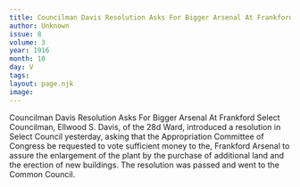 ```yaml
---
title: Councilman Davis Resolution Asks For Bigger Arsenal At Frankford
author: Unknown
issue: 8
volume: 3
year: 1916
month: 10
day: V
tags:
layout: page.njk
image:
---
```

Councilman Davis Resolution Asks For Bigger Arsenal At Frankford       Select Councilman, Ellwood S. Davis, of the 28d Ward, introduced a resolution in Select Council yesterday, asking that the Appropriation Committee of Congress be requested to vote sufficient money to the, Frankford Arsenal to assure the enlargement of the plant by the purchase of additional land and the erection of new buildings. The resolution was passed and went to the Common Council. 




